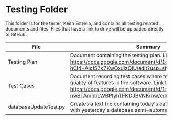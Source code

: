 # Testing Folder

This folder is for the tester, Keith Estrella, and contains all testing related documents and files.
Files that have a link to drive will be uploaded directly to GitHub.

|File|Summary|
|--------|-------------|
|Testing Plan | Document containing the testing plan. Link to drive: https://docs.google.com/document/d/1df1rJyM2FFURfLXgbuo-hCI4-AIcI52k7KwOxuizQlU/edit?usp=sharing |
|Test Cases | Document recording test cases where tester has assessed the quality of features in the software. Link to Drive: https://docs.google.com/document/d/1mG-r6HWh6JLti-qW-nwBTAmnoLWBPlyhTFKDJBVNKmw/edit?usp=sharing |
|databaseUpdateTest.py | Creates a text file containing today's database, it can compare with yesterday's database semi-automatically |

